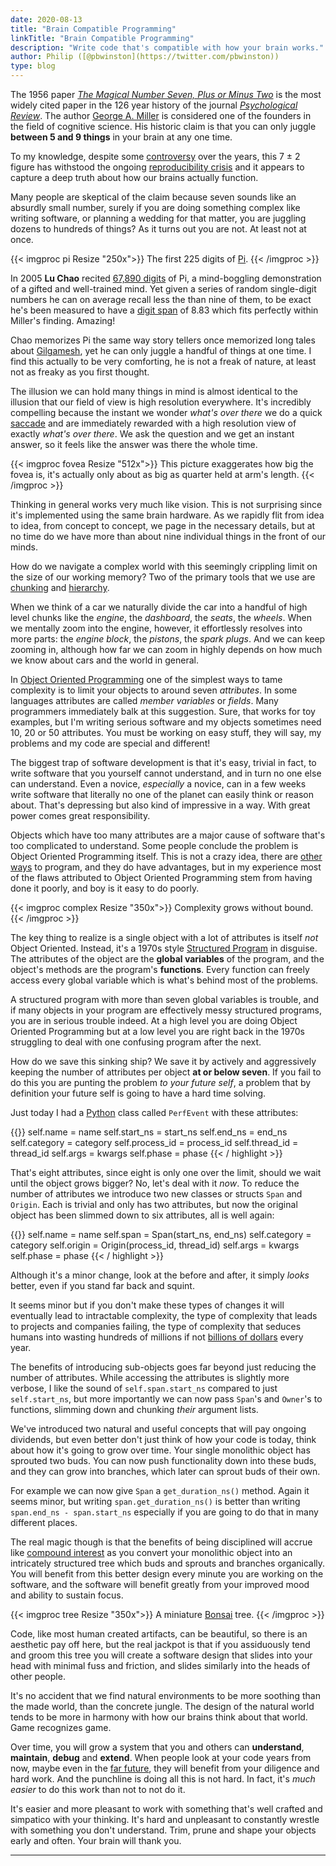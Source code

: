 ```yaml
---
date: 2020-08-13
title: "Brain Compatible Programming"
linkTitle: "Brain Compatible Programming"
description: "Write code that's compatible with how your brain works."
author: Philip ([@pbwinston](https://twitter.com/pbwinston))
type: blog
---
```


The 1956 paper *[The Magical Number Seven, Plus or Minus
Two](http://psychclassics.yorku.ca/Miller/)* is the most widely cited paper
in the 126 year history of the journal *[Psychological
Review](https://en.wikipedia.org/wiki/Psychological_Review)*. The author
[George A. Miller](https://en.wikipedia.org/wiki/George_Armitage_Miller) is
considered one of the founders in the field of cognitive science. His
historic claim is that you can only juggle **between 5 and 9 things** in
your brain at any one time.

To my knowledge, despite some
[controversy](https://www.ncbi.nlm.nih.gov/pmc/articles/PMC4486516/) over
the years, this 7 &#x00B1; 2 figure has withstood the ongoing
[reproducibility
crisis](https://www.nature.com/news/1-500-scientists-lift-the-lid-on-reproducibility-1.19970)
and it appears to capture a deep truth about how our brains actually
function.

Many people are skeptical of the claim because seven sounds like an
absurdly small number, surely if you are doing something complex like
writing software, or planning a wedding for that matter, you are juggling
dozens to hundreds of things? As it turns out you are not. At least not at
once.

{{< imgproc pi Resize "250x">}}
The first 225 digits of <a href="https://dancohen.org/2010/03/08/the-last-digit-of-pi/">Pi</a>.
{{< /imgproc >}}

In 2005 **Lu Chao** recited [67,890
digits](https://www.livescience.com/50134-pi-day-memory-experts.html) of
Pi, a mind-boggling demonstration of a gifted and well-trained mind. Yet
given a series of random single-digit numbers he can on average recall less
the than nine of them, to be exact he's been measured to have a [digit
span](https://en.wikipedia.org/wiki/Memory_span#Digit-span) of 8.83 which
fits perfectly within Miller's finding. Amazing!

Chao memorizes Pi the same way story tellers once memorized long tales
about [Gilgamesh](https://en.wikipedia.org/wiki/Gilgamesh), yet he can only
juggle a handful of things at one time. I find this actually to be very
comforting, he is not a freak of nature, at least not as freaky as you
first thought.

The illusion we can hold many things in mind is almost identical to the
illusion that our field of view is high resolution everywhere. It's
incredibly compelling because the instant we wonder _what's over there_ we
do a quick [saccade](https://en.wikipedia.org/wiki/Saccade) and are
immediately rewarded with a high resolution view of exactly _what's over
there_. We ask the question and we get an instant answer, so it feels like
the answer was there the whole time.

{{< imgproc fovea Resize "512x">}} This picture exaggerates how big the
fovea is, it's actually only about as big as quarter held at arm's length.
{{< /imgproc >}}

Thinking in general works very much like vision. This is not surprising
since it's implemented using the same brain hardware. As we rapidly flit
from idea to idea, from concept to concept, we page in the necessary
details, but at no time do we have more than about nine individual things
in the front of our minds.

How do we navigate a complex world with this seemingly crippling limit on
the size of our working memory? Two of the primary tools that we use are
[chunking](https://en.wikipedia.org/wiki/Chunking_(psychology)) and
[hierarchy](https://en.wikipedia.org/wiki/Hierarchy).

When we think of a car we naturally divide the car into a handful of high
level chunks like the _engine_, the _dashboard_, the _seats_, the _wheels_.
When we mentally zoom into the engine, however, it effortlessly resolves
into more parts: the _engine block_, the _pistons_, the _spark plugs_. And
we can keep zooming in, although how far we can zoom in highly depends on
how much we know about cars and the world in general.

In [Object Oriented
Programming](https://en.wikipedia.org/wiki/Object-oriented_programming) one
of the simplest ways to tame complexity is to limit your objects to around
seven _attributes_. In some languages attributes are called _member
variables_ or _fields_. Many programmers immediately balk at this
suggestion. Sure, that works for toy examples, but I'm writing serious
software and my objects sometimes need 10, 20 or 50 attributes. You must be
working on easy stuff, they will say, my problems and my code are special
and different!

The biggest trap of software development is that it's easy, trivial in
fact, to write software that you yourself cannot understand, and in turn no
one else can understand. Even a novice, _especially_ a novice, can in a few
weeks write software that literally no one of the planet can easily think
or reason about. That's depressing but also kind of impressive in a way.
With great power comes great responsibility.

Objects which have too many attributes are a major cause of software that's
too complicated to understand. Some people conclude the problem is Object
Oriented Programming itself. This is not a crazy idea, there are [other
ways](/resources/technical/programming/functional/) to program, and they do
have advantages, but in my experience most of the flaws attributed to
Object Oriented Programming stem from having done it poorly, and boy is it
easy to do poorly.

{{< imgproc complex Resize "350x">}}
Complexity grows without bound.
{{< /imgproc >}}

The key thing to realize is a single object with a lot of attributes is
itself _not_ Object Oriented. Instead, it's a 1970s style [Structured
Program](https://en.wikipedia.org/wiki/Structured_programming) in disguise.
The attributes of the object are the **global variables** of the program,
and the object's methods are the program's **functions**. Every function
can freely access every global variable which is what's behind most of the
problems.

A structured program with more than seven global variables is trouble, and
if many objects in your program are effectively messy structured programs,
you are in serious trouble indeed. At a high level you are doing Object
Oriented Programming but at a low level you are right back in the 1970s
struggling to deal with one confusing program after the next.

How do we save this sinking ship? We save it by actively and aggressively
keeping the number of attributes per object **at or below seven**. If you
fail to do this you are punting the problem _to your future self_, a
problem that by definition your future self is going to have a hard time
solving.

Just today I had a [Python](https://www.python.org/) class called
`PerfEvent` with these attributes:

{{<highlight python>}}
        self.name = name
        self.start_ns = start_ns
        self.end_ns = end_ns
        self.category = category
        self.process_id = process_id
        self.thread_id = thread_id
        self.args = kwargs
        self.phase = phase
{{< / highlight >}}

That's eight attributes, since eight is only one over the limit, should we
wait until the object grows bigger? No, let's deal with it _now_. To
reduce the number of attributes we introduce two new classes or structs
`Span` and `Origin`. Each is trivial and only has two attributes, but now
the original object has been slimmed down to six attributes, all is well
again:

{{<highlight python>}}
        self.name = name
        self.span = Span(start_ns, end_ns)
        self.category = category
        self.origin = Origin(process_id, thread_id)
        self.args = kwargs
        self.phase = phase
{{< / highlight >}}

Although it's a minor change, look at the before and after, it simply
_looks_ better, even if you stand far back and squint.

It seems minor but if you don't make these types of changes it will
eventually lead to intractable complexity, the type of complexity that
leads to projects and companies failing, the type of complexity that
seduces humans into wasting hundreds of millions if not [billions of
dollars](https://spectrum.ieee.org/computing/software/why-software-fails)
every year.

The benefits of introducing sub-objects goes far beyond just reducing the
number of attributes. While accessing the attributes is slightly more
verbose, I like the sound of `self.span.start_ns` compared to just
`self.start_ns`, but more importantly we can now pass `Span`'s and
`Owner`'s to functions, slimming down and chunking _their_ argument lists.

We've introduced two natural and useful concepts that will pay ongoing
dividends, but even better don't just think of how your code is today,
think about how it's going to grow over time. Your single monolithic object
has sprouted two buds. You can now push functionality down into these buds,
and they can grow into branches, which later can sprout buds of their own.

For example we can now give `Span` a `get_duration_ns()` method. Again it seems
minor, but writing `span.get_duration_ns()` is better than writing
`span.end_ns - span.start_ns` especially if you are going to do that in
many different places.

The real magic though is that the benefits of being disciplined will accrue
like [compound interest](https://youtu.be/GtaoP0skPWc) as you convert your
monolithic object into an intricately structured tree which buds and
sprouts and branches organically. You will benefit from this better design
every minute you are working on the software, and the software will benefit
greatly from your improved mood and ability to sustain focus.

{{< imgproc tree Resize "350x">}} 
A miniature <a href="https://en.wikipedia.org/wiki/Bonsai">Bonsai</a> tree.
{{< /imgproc >}}

Code, like most human created artifacts, can be beautiful, so there is an
aesthetic pay off here, but the real jackpot is that if you assiduously
tend and groom this tree you will create a software design that slides into
your head with minimal fuss and friction, and slides similarly into the
heads of other people.

It's no accident that we find natural environments to be more soothing than
the made world, than the concrete jungle. The design of the natural world
tends to be more in harmony with how our brains think about that world.
Game recognizes game.

Over time, you will grow a system that you and others can **understand**,
**maintain**, **debug** and **extend**. When people look at your code years
from now, maybe even in the [far
future](https://archiveprogram.github.com/), they will benefit from your
diligence and hard work. And the punchline is doing all this is not hard.
In fact, it's _much easier_ to do this work than not to not do it.

It's easier and more pleasant to work with something that's well crafted
and simpatico with your thinking. It's hard and unpleasant to constantly
wrestle with something you don't understand. Trim, prune and shape your
objects early and often. Your brain will thank you.

<hr>